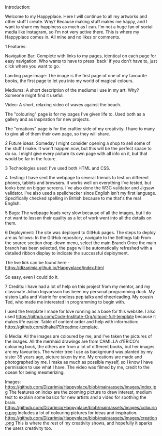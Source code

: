 Introduction:

Welcome to my Happyplace.
Here I will continue to all my artworks and other stuff I create.
Why? Because making stuff makes me happy, and I want to share my happiness as much as I can.
I'm not a huge fan of social media like Instagram, so I'm not very active there. 
This is where my Happyplace comes in. All mine and no likes or comments.


1 Features:

Navigation Bar: Complete with links to my pages, identical on each page for easy navigation. 
Who wants to have to press 'back' if you don't have to, just click where you want to go.


Landing page image: The image is the first page of one of my favourite books, the first page to let
you into my world of magical colours.


Mediums: A short description of the mediums I use in my art. 
Why? Someone might find it useful.

Video: A short, relaxing video of waves against the beach.

The "colouring" page is for my pages I've given life to. Used both as a gallery and as inspiration for new projects.

The "creations" page is for the craftier side of my creativity. I have to many to give all of them their own page, so they will share. 



2 Future ideas:
Someday I might consider opening a shop to sell some of the stuff I make. It won't happen now, but this will be the perfect space to do so.
I might give every picture its own page with all info on it, but that would be far in the future.


3 Technologies used:
I've used both HTML and CSS.


4 Testing: 
I have sent the webpage to several friends to test on different phones, tablets and browsers. 
It works well on everything I've tested, but looks best on bigger screens. 
I've also done the W3C validator and Jigsaw validator.
I've also used a spellchecker since English isn't my first language. 
Specifically checked spelling in British because to me that's the real English.

5 Bugs:
The webpage loads very slow because of all the images, but I do not want to lessen their quality as a lot of work went into all the details on them.

6 Deployment:
The site was deployed to GitHub pages. 
The steps to deploy are as follows:
In the GitHub repository, navigate to the Settings tab
From the source section drop-down menu, select the main Branch
Once the main branch has been selected, the page will be automatically refreshed with a detailed ribbon display to indicate the successful deployment.

The live link can be found here - https://dizarimia.github.io/Happyplace/index.html

So easy, even I could do it. 

7 Credits:
I have had a lot of help on this project from my mentor, and my classmate Johan Ingvarsson has been my personal programming duck.
My sisters Laila and Viatrix for endless pep talks and cheerleading.
My cousin Ted, who made me interested in programming to begin with.

I used the template I made for love running as a base for this website.
I also used https://github.com/Code-Institute-Org/gitpod-full-template because it makes life easier.
Table of content order and help with information: https://github.com/dhakal79/readme-template.

8 Media:
All the images are coloured by me, and I've taken the pictures of the images. 
All the mermaid drawings are from CAMILLA d'ERICO's colouring book, the others are from a lot of different books, but her images are my favourites.
The winter tree I use as background was planted by my sister 35 years ago, picture taken by me.
My creations are made and photographed by me.
I make as much as possible myself, so I know I have permission to use what I have.
The video was filmed by me, credit to the ocean for being mesmerizing.

Images: 
https://github.com/Dizarimia/Happyplace/blob/main/assets/images/index.jpg
The features on index are the zooming picture to draw interest, medium text to explain some basics for new artists and a video for soothing the brain.
https://github.com/Dizarimia/Happyplace/blob/main/assets/images/colouring.png
Includes a lot of colouring pictures for ideas and inspiration.
https://github.com/Dizarimia/Happyplace/blob/main/assets/images/creation.png
This is where the rest of my creativity shows, and hopefully it sparks the users creativity too.
